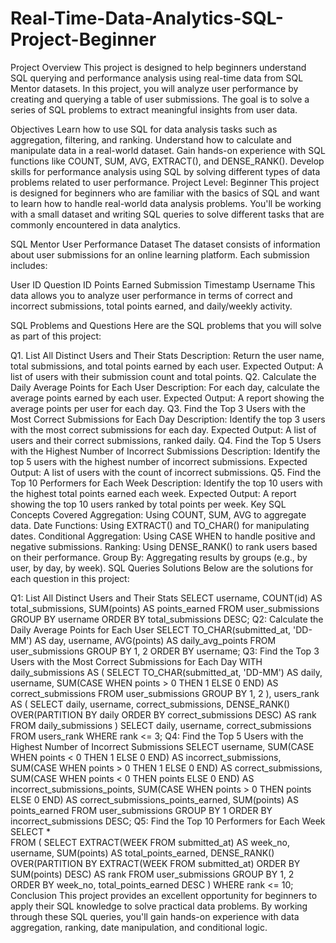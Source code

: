 # Real-Time-Data-Analytics-SQL-Project-Beginner

Project Overview
This project is designed to help beginners understand SQL querying and performance analysis using real-time data from SQL Mentor datasets. In this project, you will analyze user performance by creating and querying a table of user submissions. The goal is to solve a series of SQL problems to extract meaningful insights from user data.

Objectives
Learn how to use SQL for data analysis tasks such as aggregation, filtering, and ranking.
Understand how to calculate and manipulate data in a real-world dataset.
Gain hands-on experience with SQL functions like COUNT, SUM, AVG, EXTRACT(), and DENSE_RANK().
Develop skills for performance analysis using SQL by solving different types of data problems related to user performance.
Project Level: Beginner
This project is designed for beginners who are familiar with the basics of SQL and want to learn how to handle real-world data analysis problems. You'll be working with a small dataset and writing SQL queries to solve different tasks that are commonly encountered in data analytics.

SQL Mentor User Performance Dataset
The dataset consists of information about user submissions for an online learning platform. Each submission includes:

User ID
Question ID
Points Earned
Submission Timestamp
Username
This data allows you to analyze user performance in terms of correct and incorrect submissions, total points earned, and daily/weekly activity.

SQL Problems and Questions
Here are the SQL problems that you will solve as part of this project:

Q1. List All Distinct Users and Their Stats
Description: Return the user name, total submissions, and total points earned by each user.
Expected Output: A list of users with their submission count and total points.
Q2. Calculate the Daily Average Points for Each User
Description: For each day, calculate the average points earned by each user.
Expected Output: A report showing the average points per user for each day.
Q3. Find the Top 3 Users with the Most Correct Submissions for Each Day
Description: Identify the top 3 users with the most correct submissions for each day.
Expected Output: A list of users and their correct submissions, ranked daily.
Q4. Find the Top 5 Users with the Highest Number of Incorrect Submissions
Description: Identify the top 5 users with the highest number of incorrect submissions.
Expected Output: A list of users with the count of incorrect submissions.
Q5. Find the Top 10 Performers for Each Week
Description: Identify the top 10 users with the highest total points earned each week.
Expected Output: A report showing the top 10 users ranked by total points per week.
Key SQL Concepts Covered
Aggregation: Using COUNT, SUM, AVG to aggregate data.
Date Functions: Using EXTRACT() and TO_CHAR() for manipulating dates.
Conditional Aggregation: Using CASE WHEN to handle positive and negative submissions.
Ranking: Using DENSE_RANK() to rank users based on their performance.
Group By: Aggregating results by groups (e.g., by user, by day, by week).
SQL Queries Solutions
Below are the solutions for each question in this project:

Q1: List All Distinct Users and Their Stats
SELECT 
    username,
    COUNT(id) AS total_submissions,
    SUM(points) AS points_earned
FROM user_submissions
GROUP BY username
ORDER BY total_submissions DESC;
Q2: Calculate the Daily Average Points for Each User
SELECT 
    TO_CHAR(submitted_at, 'DD-MM') AS day,
    username,
    AVG(points) AS daily_avg_points
FROM user_submissions
GROUP BY 1, 2
ORDER BY username;
Q3: Find the Top 3 Users with the Most Correct Submissions for Each Day
WITH daily_submissions AS (
    SELECT 
        TO_CHAR(submitted_at, 'DD-MM') AS daily,
        username,
        SUM(CASE WHEN points > 0 THEN 1 ELSE 0 END) AS correct_submissions
    FROM user_submissions
    GROUP BY 1, 2
),
users_rank AS (
    SELECT 
        daily,
        username,
        correct_submissions,
        DENSE_RANK() OVER(PARTITION BY daily ORDER BY correct_submissions DESC) AS rank
    FROM daily_submissions
)
SELECT 
    daily,
    username,
    correct_submissions
FROM users_rank
WHERE rank <= 3;
Q4: Find the Top 5 Users with the Highest Number of Incorrect Submissions
SELECT 
    username,
    SUM(CASE WHEN points < 0 THEN 1 ELSE 0 END) AS incorrect_submissions,
    SUM(CASE WHEN points > 0 THEN 1 ELSE 0 END) AS correct_submissions,
    SUM(CASE WHEN points < 0 THEN points ELSE 0 END) AS incorrect_submissions_points,
    SUM(CASE WHEN points > 0 THEN points ELSE 0 END) AS correct_submissions_points_earned,
    SUM(points) AS points_earned
FROM user_submissions
GROUP BY 1
ORDER BY incorrect_submissions DESC;
Q5: Find the Top 10 Performers for Each Week
SELECT *  
FROM (
    SELECT 
        EXTRACT(WEEK FROM submitted_at) AS week_no,
        username,
        SUM(points) AS total_points_earned,
        DENSE_RANK() OVER(PARTITION BY EXTRACT(WEEK FROM submitted_at) ORDER BY SUM(points) DESC) AS rank
    FROM user_submissions
    GROUP BY 1, 2
    ORDER BY week_no, total_points_earned DESC
)
WHERE rank <= 10;
Conclusion
This project provides an excellent opportunity for beginners to apply their SQL knowledge to solve practical data problems. By working through these SQL queries, you'll gain hands-on experience with data aggregation, ranking, date manipulation, and conditional logic.
